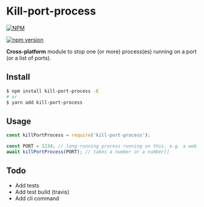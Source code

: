 # Kill-port-process

[![NPM](https://nodei.co/npm/kill-port-process.png?compact=true)](https://nodei.co/npm/kill-port-process/)

[![npm version](https://badge.fury.io/js/kill-port-process.svg)](https://badge.fury.io/js/kill-port-process)

**Cross-platform** module to stop one (or more) process(es) running on a port (or a list of ports).

## Install

```bash
$ npm install kill-port-process -E
# or
$ yarn add kill-port-process
```

## Usage

```javascript
const killPortProcess = require('kill-port-process');

const PORT = 1234; // long-running process running on this, e.g. a web-server.
await killPortProcess(PORT); // takes a number or a number[]

```

## Todo

* Add tests
* Add test build (travis)
* Add cli command
